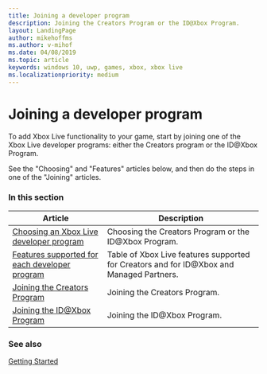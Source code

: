 ```yaml
---
title: Joining a developer program
description: Joining the Creators Program or the ID@Xbox Program.
layout: LandingPage
author: mikehoffms
ms.author: v-mihof
ms.date: 04/08/2019
ms.topic: article
keywords: windows 10, uwp, games, xbox, xbox live
ms.localizationpriority: medium
---
```


# Joining a developer program

To add Xbox Live functionality to your game, start by joining one of the Xbox Live developer programs: either the Creators program or the ID@Xbox Program.

See the "Choosing" and "Features" articles below, and then do the steps in one of the "Joining" articles.


### In this section

| Article | Description |
|---------|-------------|
| [Choosing an Xbox Live developer program](developer-program-overview.md) | Choosing the Creators Program or the ID@Xbox Program. |
| [Features supported for each developer program](feature-comparison-table.md) | Table of Xbox Live features supported for Creators and for ID@Xbox and Managed Partners. |
| [Joining the Creators Program](join-creators-program.md) | Joining the Creators Program. |
| [Joining the ID@Xbox Program](join-id-program.md) | Joining the ID@Xbox Program. |


### See also

[Getting Started](../index.md)
